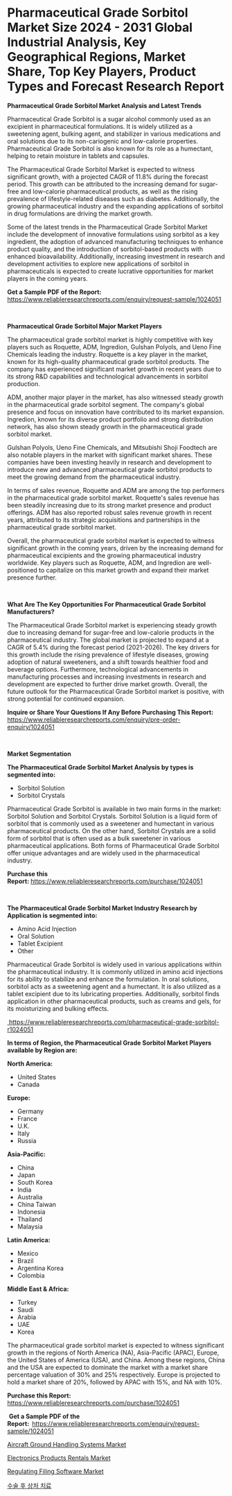 <p><h1>Pharmaceutical Grade Sorbitol Market Size 2024 - 2031 Global Industrial Analysis, Key Geographical Regions, Market Share, Top Key Players, Product Types and Forecast Research Report</h1></p><p><strong>Pharmaceutical Grade Sorbitol Market Analysis and Latest Trends</strong></p>
<p><p>Pharmaceutical Grade Sorbitol is a sugar alcohol commonly used as an excipient in pharmaceutical formulations. It is widely utilized as a sweetening agent, bulking agent, and stabilizer in various medications and oral solutions due to its non-cariogenic and low-calorie properties. Pharmaceutical Grade Sorbitol is also known for its role as a humectant, helping to retain moisture in tablets and capsules.</p><p>The Pharmaceutical Grade Sorbitol Market is expected to witness significant growth, with a projected CAGR of 11.8% during the forecast period. This growth can be attributed to the increasing demand for sugar-free and low-calorie pharmaceutical products, as well as the rising prevalence of lifestyle-related diseases such as diabetes. Additionally, the growing pharmaceutical industry and the expanding applications of sorbitol in drug formulations are driving the market growth.</p><p>Some of the latest trends in the Pharmaceutical Grade Sorbitol Market include the development of innovative formulations using sorbitol as a key ingredient, the adoption of advanced manufacturing techniques to enhance product quality, and the introduction of sorbitol-based products with enhanced bioavailability. Additionally, increasing investment in research and development activities to explore new applications of sorbitol in pharmaceuticals is expected to create lucrative opportunities for market players in the coming years.</p></p>
<p><strong>Get a Sample PDF of the Report:&nbsp;</strong> <a href="https://www.reliableresearchreports.com/enquiry/request-sample/1024051">https://www.reliableresearchreports.com/enquiry/request-sample/1024051</a></p>
<p>&nbsp;</p>
<p><strong>Pharmaceutical Grade Sorbitol Major Market Players</strong></p>
<p><p>The pharmaceutical grade sorbitol market is highly competitive with key players such as Roquette, ADM, Ingredion, Gulshan Polyols, and Ueno Fine Chemicals leading the industry. Roquette is a key player in the market, known for its high-quality pharmaceutical grade sorbitol products. The company has experienced significant market growth in recent years due to its strong R&D capabilities and technological advancements in sorbitol production.</p><p>ADM, another major player in the market, has also witnessed steady growth in the pharmaceutical grade sorbitol segment. The company's global presence and focus on innovation have contributed to its market expansion. Ingredion, known for its diverse product portfolio and strong distribution network, has also shown steady growth in the pharmaceutical grade sorbitol market.</p><p>Gulshan Polyols, Ueno Fine Chemicals, and Mitsubishi Shoji Foodtech are also notable players in the market with significant market shares. These companies have been investing heavily in research and development to introduce new and advanced pharmaceutical grade sorbitol products to meet the growing demand from the pharmaceutical industry.</p><p>In terms of sales revenue, Roquette and ADM are among the top performers in the pharmaceutical grade sorbitol market. Roquette's sales revenue has been steadily increasing due to its strong market presence and product offerings. ADM has also reported robust sales revenue growth in recent years, attributed to its strategic acquisitions and partnerships in the pharmaceutical grade sorbitol market.</p><p>Overall, the pharmaceutical grade sorbitol market is expected to witness significant growth in the coming years, driven by the increasing demand for pharmaceutical excipients and the growing pharmaceutical industry worldwide. Key players such as Roquette, ADM, and Ingredion are well-positioned to capitalize on this market growth and expand their market presence further.</p></p>
<p>&nbsp;</p>
<p><strong>What Are The Key Opportunities For Pharmaceutical Grade Sorbitol Manufacturers?</strong></p>
<p><p>The Pharmaceutical Grade Sorbitol market is experiencing steady growth due to increasing demand for sugar-free and low-calorie products in the pharmaceutical industry. The global market is projected to expand at a CAGR of 5.4% during the forecast period (2021-2026). The key drivers for this growth include the rising prevalence of lifestyle diseases, growing adoption of natural sweeteners, and a shift towards healthier food and beverage options. Furthermore, technological advancements in manufacturing processes and increasing investments in research and development are expected to further drive market growth. Overall, the future outlook for the Pharmaceutical Grade Sorbitol market is positive, with strong potential for continued expansion.</p></p>
<p><strong>Inquire or Share Your Questions If Any Before Purchasing This Report:</strong> <a href="https://www.reliableresearchreports.com/enquiry/pre-order-enquiry/1024051">https://www.reliableresearchreports.com/enquiry/pre-order-enquiry/1024051</a></p>
<p>&nbsp;</p>
<p><strong>Market Segmentation</strong></p>
<p><strong>The Pharmaceutical Grade Sorbitol Market Analysis by types is segmented into:</strong></p>
<p><ul><li>Sorbitol Solution</li><li>Sorbitol Crystals</li></ul></p>
<p><p>Pharmaceutical Grade Sorbitol is available in two main forms in the market: Sorbitol Solution and Sorbitol Crystals. Sorbitol Solution is a liquid form of sorbitol that is commonly used as a sweetener and humectant in various pharmaceutical products. On the other hand, Sorbitol Crystals are a solid form of sorbitol that is often used as a bulk sweetener in various pharmaceutical applications. Both forms of Pharmaceutical Grade Sorbitol offer unique advantages and are widely used in the pharmaceutical industry.</p></p>
<p><strong>Purchase this Report:&nbsp;</strong><a href="https://www.reliableresearchreports.com/purchase/1024051">https://www.reliableresearchreports.com/purchase/1024051</a></p>
<p>&nbsp;</p>
<p><strong>The Pharmaceutical Grade Sorbitol Market Industry Research by Application is segmented into:</strong></p>
<p><ul><li>Amino Acid Injection</li><li>Oral Solution</li><li>Tablet Excipient</li><li>Other</li></ul></p>
<p><p>Pharmaceutical Grade Sorbitol is widely used in various applications within the pharmaceutical industry. It is commonly utilized in amino acid injections for its ability to stabilize and enhance the formulation. In oral solutions, sorbitol acts as a sweetening agent and a humectant. It is also utilized as a tablet excipient due to its lubricating properties. Additionally, sorbitol finds application in other pharmaceutical products, such as creams and gels, for its moisturizing and bulking effects.</p></p>
<p><a href="https://www.reliableresearchreports.com/pharmaceutical-grade-sorbitol-r1024051">&nbsp;https://www.reliableresearchreports.com/pharmaceutical-grade-sorbitol-r1024051</a></p>
<p><strong>In terms of Region, the Pharmaceutical Grade Sorbitol Market Players available by Region are:</strong></p>
<p>
    <p> <strong> North America: </strong>
        <ul>
            <li>United States</li>
            <li>Canada</li>
        </ul>
        </p> 
    <p> <strong> Europe: </strong>
        <ul>
            <li>Germany</li>
            <li>France</li>
            <li>U.K.</li>
            <li>Italy</li>
            <li>Russia</li>
        </ul>
        </p> 
    <p> <strong> Asia-Pacific: </strong>
        <ul>
            <li>China</li>
            <li>Japan</li>
            <li>South Korea</li>
            <li>India</li>
            <li>Australia</li>
            <li>China Taiwan</li>
            <li>Indonesia</li>
            <li>Thailand</li>
            <li>Malaysia</li>
        </ul>
        </p> 
    <p> <strong> Latin America: </strong>
        <ul>
            <li>Mexico</li>
            <li>Brazil</li>
            <li>Argentina Korea</li>
            <li>Colombia</li>
        </ul>
        </p> 
    <p> <strong> Middle East & Africa: </strong>
        <ul>
            <li>Turkey</li>
            <li>Saudi</li>
            <li>Arabia</li>
            <li>UAE</li>
            <li>Korea</li>
        </ul>
    </p>
    </p>
<p><p>The pharmaceutical grade sorbitol market is expected to witness significant growth in the regions of North America (NA), Asia-Pacific (APAC), Europe, the United States of America (USA), and China. Among these regions, China and the USA are expected to dominate the market with a market share percentage valuation of 30% and 25% respectively. Europe is projected to hold a market share of 20%, followed by APAC with 15%, and NA with 10%.</p></p>
<p><strong>Purchase this Report: </strong><a href="https://www.reliableresearchreports.com/purchase/1024051">https://www.reliableresearchreports.com/purchase/1024051</a></p>
<p>&nbsp;<strong>Get a Sample PDF of the Report:&nbsp;&nbsp;</strong><a href="https://www.reliableresearchreports.com/enquiry/request-sample/1024051">https://www.reliableresearchreports.com/enquiry/request-sample/1024051</a></p>
<p><strong></strong></p>
<p><p><a href="https://github.com/yadanielu/Market-Research-Report-List-2/blob/main/aircraft-ground-handling-systems-market.md">Aircraft Ground Handling Systems Market</a></p><p><a href="https://github.com/AnnChovey2023/Market-Research-Report-List-2/blob/main/electronics-products-rentals-market.md">Electronics Products Rentals Market</a></p><p><a href="https://github.com/ZackaryHalvorson2023/Market-Research-Report-List-2/blob/main/regulating-filing-software-market.md">Regulating Filing Software Market</a></p><p><a href="https://github.com/tukangkrupk/Market-Research-Report-List-2/blob/main/217388582518.md">수술 후 상처 치료</a></p></p>